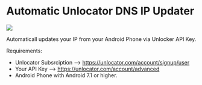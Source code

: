 # Automatic Unlocator DNS IP Updater

![](https://github.com/ElryWeeb/Unlocator_DynIP_App/blob/main/Unlocator%20DNS/Resources/Images/logo.jpg)

Automaticall updates your IP from your Android Phone via Unlocker API Key.

Requirements: 
- Unlocator Subsrciption --> https://unlocator.com/account/signup/user
- Your API Key --> https://unlocator.com/account/advanced
- Android Phone with Android 7.1 or higher.
